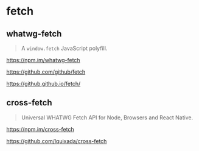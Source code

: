 # fetch

## whatwg-fetch

> A `window.fetch` JavaScript polyfill.

<https://npm.im/whatwg-fetch>

<https://github.com/github/fetch>

<https://github.github.io/fetch/>

## cross-fetch

> Universal WHATWG Fetch API for Node, Browsers and React Native.

<https://npm.im/cross-fetch>

<https://github.com/lquixada/cross-fetch>
